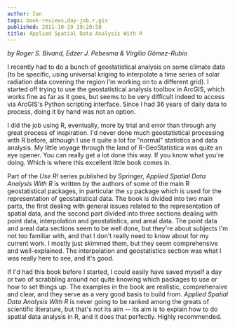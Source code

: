 ```yaml
---
author: Ian
tags: book-reviews,day-job,r,gis
published: 2011-10-19 19:20:58
title: Applied Spatial Data Analysis With R
---
```

*by Roger S. Bivand, Edzer J. Pebesma & Virgilio Gómez-Rubio*

I recently had to do a bunch of geostatistical analysis on some
climate data (to be specific, using universal kriging to interpolate a
time series of solar radiation data covering the region I'm working on
to a different grid).  I started off trying to use the geostatistical
analysis toolbox in ArcGIS, which works fine as far as it goes, but
seems to be very difficult indeed to access via ArcGIS's Python
scripting interface.  Since I had 36 years of daily data to process,
doing it by hand was not an option.

<!--MORE-->

I did the job using R, eventually, more by trial and error than
through any great process of inspiration.  I'd never done much
geostatistical processing with R before, although I use it quite a lot
for "normal" statistics and data analysis.  My little voyage through
the land of R-GeoStatistica was quite an eye opener.  You can really
get a lot done this way.  If you know what you're doing.  Which is
where this excellent little book comes in.

Part of the *Use R!* series published by Springer, *Applied Spatial
Data Analysis With R* is written by the authors of some of the main R
geostatistical packages, in particular the `sp` package which is used
for the representation of geostatistical data.  The book is divided
into two main parts, the first dealing with general issues related to
the representation of spatial data, and the second part divided into
three sections dealing with point data, interpolation and
geostatistics, and areal data.  The point data and areal data sections
seem to be well done, but they're about subjects I'm not too familiar
with, and that I don't really need to know about for my current work.
I mostly just skimmed them, but they seem comprehensive and
well-explained.  The interpolation and geostatistics section was what
I was really here to see, and it's good.

If I'd had this book before I started, I could easily have saved
myself a day or two of scrabbling around not quite knowing which
packages to use or how to set things up.  The examples in the book are
realistic, comprehensive and clear, and they serve as a very good
basis to build from.  *Applied Spatial Data Analysis With R* is never
going to be ranked among the greats of scientific literature, but
that's not its aim -- its aim is to explain how to do spatial data
analysis in R, and it does that perfectly.  Highly recommended.

